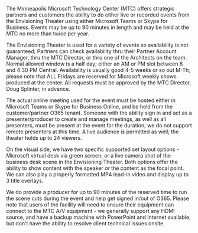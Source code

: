The Minneapolis Microsoft Technology Center (MTC) offers strategic partners and customers the ability to do either live or recorded events from the Envisioning Theater using either Microsoft Teams or Skype for Business.  Events may be up to 90 minutes in length and may be held at the MTC no more than twice per year.

The Envisioning Theater is used for a variety of events so availability is not guaranteed; Partners can check availability thru their Partner Account Manager, thru the MTC Director, or thru one of the Architects on the team. Normal allowed window is a half day; either an AM or PM slot between 8 and 4:30 PM Central. Availability is usually good 4-5 weeks or so out M-Th; please note that ALL Fridays are reserved for Microsoft weekly shows produced at the center.  All requests must be approved by the MTC Director, Doug Splinter, in advance.  

The actual online meeting used for the event must be hosted either in Microsoft Teams or Skype for Business Online, and be held from the customer/partner O365 tenant. Someone with the ability sign in and act as a presenter/producer to create and manage meetings, as well as all presenters, must be present at the event for the duration; we do not support remote presenters at this time.  A live audience is permitted as well; the theater holds up to 24 viewers. 

On the visual side, we have two specific supported set layout options - Microsoft virtual desk via green screen, or a live camera shot of the business desk scene in the Envisioning Theater. Both options offer the ability to show content with the speaker or the content as the focal point.  We can also play a properly formatted MP4 lead-in video and display up to 3 title overlays.  

We do provide a producer for up to 90 minutes of the reserved time to run the scene cuts during the event and help get signed in/out of O365.  Please note that users of the facility will need to ensure their equipment can connect to the MTC A/V equipment - we generally support any HDMI source, and have a backup machine with PowerPoint and Internet available, but don’t have the ability to resolve client technical issues onsite. 